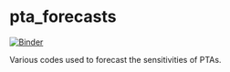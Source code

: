 # pta_forecasts
[![Binder](https://mybinder.org/badge_logo.svg)](https://mybinder.org/v2/gh/jeffreyhazboun/pta_forecasts/master)

Various codes used to forecast the sensitivities of PTAs. 
